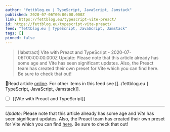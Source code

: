 ```yaml
---
author: "fettblog․eu ∣ TypeScript, JavaScript, Jamstack"
published: 2020-07-06T00:00:00.000Z
link: https://fettblog.eu/typescript-vite-preact/
id: https://fettblog.eu/typescript-vite-preact/
feed: "fettblog․eu ∣ TypeScript, JavaScript, Jamstack"
tags: []
pinned: false
---
```

> [!abstract] Vite with Preact and TypeScript - 2020-07-06T00:00:00.000Z
> Update: Please note that this article already has some age and Vite has seen significant updates. Also, the Preact team has created their own preset for Vite which you can find here. Be sure to check that out!

🔗Read article [online](https://fettblog.eu/typescript-vite-preact/). For other items in this feed see [[../fettblog․eu ∣ TypeScript, JavaScript, Jamstack]].

- [ ] [[Vite with Preact and TypeScript]]
- - -
_Update_: Please note that this article already has some age and _Vite_ has seen significant updates. Also, the Preact team has created their own preset for Vite which you can find [here](https://github.com/preactjs/preset-vite). Be sure to check that out!
